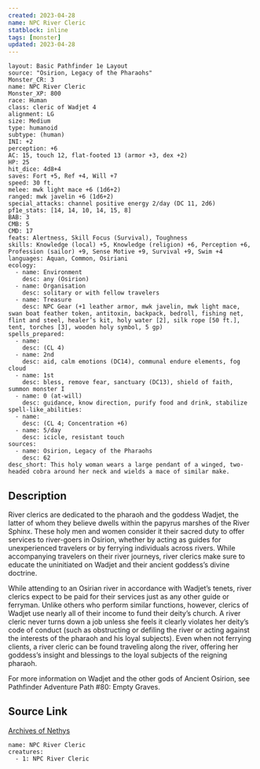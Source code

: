 ```yaml
---
created: 2023-04-28
name: NPC River Cleric
statblock: inline
tags: [monster]
updated: 2023-04-28
---
```

```statblock
layout: Basic Pathfinder 1e Layout
source: "Osirion, Legacy of the Pharaohs"
Monster_CR: 3
name: NPC River Cleric
Monster_XP: 800
race: Human
class: cleric of Wadjet 4
alignment: LG
size: Medium
type: humanoid
subtype: (human)
INI: +2
perception: +6
AC: 15, touch 12, flat-footed 13 (armor +3, dex +2)
HP: 25
hit_dice: 4d8+4
saves: Fort +5, Ref +4, Will +7
speed: 30 ft.
melee: mwk light mace +6 (1d6+2)
ranged: mwk javelin +6 (1d6+2)
special_attacks: channel positive energy 2/day (DC 11, 2d6)
pf1e_stats: [14, 14, 10, 14, 15, 8]
BAB: 3
CMB: 5
CMD: 17
feats: Alertness, Skill Focus (Survival), Toughness
skills: Knowledge (local) +5, Knowledge (religion) +6, Perception +6, Profession (sailor) +9, Sense Motive +9, Survival +9, Swim +4
languages: Aquan, Common, Osiriani
ecology:
  - name: Environment
    desc: any (Osirion)
  - name: Organisation
    desc: solitary or with fellow travelers
  - name: Treasure
    desc: NPC Gear (+1 leather armor, mwk javelin, mwk light mace, swan boat feather token, antitoxin, backpack, bedroll, fishing net, flint and steel, healer’s kit, holy water [2], silk rope [50 ft.], tent, torches [3], wooden holy symbol, 5 gp)
spells_prepared:
  - name:
    desc: (CL 4)
  - name: 2nd
    desc: aid, calm emotions (DC14), communal endure elements, fog cloud
  - name: 1st
    desc: bless, remove fear, sanctuary (DC13), shield of faith, summon monster I
  - name: 0 (at-will)
    desc: guidance, know direction, purify food and drink, stabilize
spell-like_abilities:
  - name:
    desc: (CL 4; Concentration +6)
  - name: 5/day
    desc: icicle, resistant touch
sources:
  - name: Osirion, Legacy of the Pharaohs
    desc: 62
desc_short: This holy woman wears a large pendant of a winged, two-headed cobra around her neck and wields a mace of similar make.
```
## Description
River clerics are dedicated to the pharaoh and the goddess Wadjet, the latter of whom they believe dwells within the papyrus marshes of the River Sphinx. These holy men and women consider it their sacred duty to offer services to river-goers in Osirion, whether by acting as guides for unexperienced travelers or by ferrying individuals across rivers. While accompanying travelers on their river journeys, river clerics make sure to educate the uninitiated on Wadjet and their ancient goddess’s divine doctrine.

While attending to an Osirian river in accordance with Wadjet’s tenets, river clerics expect to be paid for their services just as any other guide or ferryman. Unlike others who perform similar functions, however, clerics of Wadjet use nearly all of their income to fund their deity’s church. A river cleric never turns down a job unless she feels it clearly violates her deity’s code of conduct (such as obstructing or defiling the river or acting against the interests of the pharaoh and his loyal subjects). Even when not ferrying clients, a river cleric can be found traveling along the river, offering her goddess’s insight and blessings to the loyal subjects of the reigning pharaoh.

For more information on Wadjet and the other gods of Ancient Osirion, see Pathfinder Adventure Path #80: Empty Graves.
## Source Link
[Archives of Nethys](https://aonprd.com/NPCDisplay.aspx?ItemName=River%20Cleric)
```encounter-table
name: NPC River Cleric
creatures:
  - 1: NPC River Cleric
```
